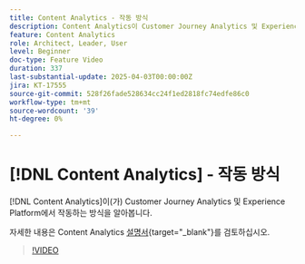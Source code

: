 ```yaml
---
title: Content Analytics - 작동 방식
description: Content Analytics이 Customer Journey Analytics 및 Experience Platform과 작동하는 방식을 알아봅니다.
feature: Content Analytics
role: Architect, Leader, User
level: Beginner
doc-type: Feature Video
duration: 337
last-substantial-update: 2025-04-03T00:00:00Z
jira: KT-17555
source-git-commit: 528f26fade528634cc24f1ed2818fc74edfe86c0
workflow-type: tm+mt
source-wordcount: '39'
ht-degree: 0%

---
```


# [!DNL Content Analytics] - 작동 방식

[!DNL Content Analytics]이(가) Customer Journey Analytics 및 Experience Platform에서 작동하는 방식을 알아봅니다.

자세한 내용은 Content Analytics [설명서](https://experienceleague.adobe.com/en/docs/analytics-platform/using/content-analytics/content-analytics){target="_blank"}를 검토하십시오.

>[!VIDEO](https://video.tv.adobe.com/v/3457423/?learn=on&enablevpops)
